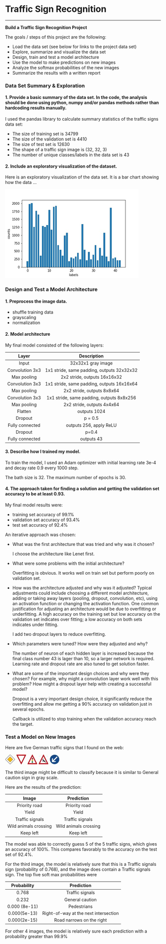 # **Traffic Sign Recognition** 

---

**Build a Traffic Sign Recognition Project**

The goals / steps of this project are the following:
* Load the data set (see below for links to the project data set)
* Explore, summarize and visualize the data set
* Design, train and test a model architecture
* Use the model to make predictions on new images
* Analyze the softmax probabilities of the new images
* Summarize the results with a written report


[//]: # "Image References"

[image1]: ./label_counts.jpg "Visualization"
[image2]: ./web_images/12.jpg "Traffic Sign 1"
[image3]: ./web_images/13.jpg "Traffic Sign 2"
[image4]: ./web_images/26.jpg "Traffic Sign 3"
[image5]: ./web_images/31.jpg "Traffic Sign 4"
[image6]: ./web_images/39.jpg "Traffic Sign 5"



### Data Set Summary & Exploration

#### 1. Provide a basic summary of the data set. In the code, the analysis should be done using python, numpy and/or pandas methods rather than hardcoding results manually.

I used the pandas library to calculate summary statistics of the traffic
signs data set:

* The size of training set is 34799
* The size of the validation set is 4410
* The size of test set is 12630
* The shape of a traffic sign image is (32, 32, 3)
* The number of unique classes/labels in the data set is 43

#### 2. Include an exploratory visualization of the dataset.

Here is an exploratory visualization of the data set. It is a bar chart showing how the data ...

![alt text][image1]

### Design and Test a Model Architecture

#### 1.  Preprocess the image data.

- shuffle training data
- grayscaling
- normalization


#### 2. Model architecture 

My final model consisted of the following layers:

| Layer         		|     Description	        					|
|:---------------------:|:---------------------------------------------:|
| Input         		| 32x32x1 gray image   		|
| Convolution 3x3     	| 1x1 stride, same padding, outputs 32x32x32 |
| Max pooling	      	| 2x2 stride,  outputs 16x16x32 		|
| Convolution 3x3	    | 1x1 stride, same padding, outputs 16x16x64 |
| Max pooling	| 2x2 stride,  outputs 8x8x64 |
| Convolution 3x3 | 1x1 stride, same padding, outputs 8x8x256  |
|   Max pooling   | 2x2 stride,  outputs 4x4x64 |
| Flatten | outputs 1024 |
| Dropout | p = 0.5 |
| Fully connected | outputs 256, apply ReLU |
| Dropout | p=0.4 |
| Fully connected | outputs 43 |



#### 3. Describe how I trained my model. 

To train the model, I used an Adam optimizer with initial learning rate  3e-4 and decay rate 0.9 every 1000 step.

The bath size is 32. The maximum number of epochs is 30.

#### 4. The approach taken for finding a solution and getting the validation set accuracy to be at least 0.93. 

My final model results were:
* training set accuracy of 99.1%
* validation set accuracy of 93.4%
* test set accuracy of 92.4%

An iterative approach was chosen:
* What was the first architecture that was tried and why was it chosen?

  I choose the architecture like Lenet first.  

* What were some problems with the initial architecture?

  Overfitting is obvious. It works well on train set but perform poorly on validation set.

* How was the architecture adjusted and why was it adjusted? Typical adjustments could include choosing a different model architecture, adding or taking away layers (pooling, dropout, convolution, etc), using an activation function or changing the activation function. One common justification for adjusting an architecture would be due to overfitting or underfitting. A high accuracy on the training set but low accuracy on the validation set indicates over fitting; a low accuracy on both sets indicates under fitting.

  I add two dropout layers to reduce overfitting.

* Which parameters were tuned? How were they adjusted and why?

  The number of neuron of each hidden layer is increased because the final class number 43 is lager than 10, so a larger network is required.  Learning rate and dropout rate are also tuned to get solution faster.

* What are some of the important design choices and why were they chosen? For example, why might a convolution layer work well with this problem? How might a dropout layer help with creating a successful model?

  Dropout is a very important design choice, it significantly reduce the overfitting and allow me getting a 90% accuracy on validation just in several epochs.  
  
  Callback is utilized to stop training when the validation accuracy reach the target.


### Test a Model on New Images

Here are five German traffic signs that I found on the web:

![alt text][image2] ![alt text][image3] ![alt text][image4] ![alt text][image5] ![alt text][image6]

The third image might be difficult to classify because it is similar to General caution sign in gray scale.

Here are the results of the prediction:

| Image			        |     Prediction	        					|
|:---------------------:|:---------------------------------------------:|
| Priority road | Priority road |
| Yield   | Yield 					|
| Traffic signals	| Traffic signals	|
| Wild animals crossing | Wild animals crossing |
| Keep left	| Keep left    |


The model was able to correctly guess 5 of the 5 traffic signs, which gives an accuracy of 100%. This compares favorably to the accuracy on the test set of 92.4%.

For the third image, the model is relatively sure that this is a Traffic signals sign (probability of 0.768), and the image does contain a Traffic signals sign. The top five soft max probabilities were

| Probability         	|     Prediction	        					|
|:---------------------:|:---------------------------------------------:|
| 0.768        | Traffic signals |
| 0.232    | General caution |
| 0.000 (8e-11)	| Pedestrians	|
| 0.000(5e-13)	| Right-of-way at the next intersection |
| 0.000(2e-15)	| Road narrows on the right |

For other 4 images, the model is relatively sure each prediction with a probability greater than 99.9%